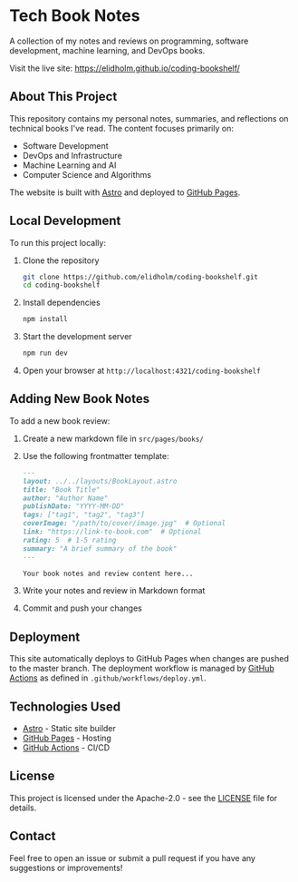 # Tech Book Notes

A collection of my notes and reviews on programming, software development, machine learning, and DevOps books.

Visit the live site: <https://elidholm.github.io/coding-bookshelf/>

## About This Project

This repository contains my personal notes, summaries, and reflections on technical books I've read. The content focuses primarily on:

- Software Development
- DevOps and Infrastructure
- Machine Learning and AI
- Computer Science and Algorithms

The website is built with [Astro](https://astro.build) and deployed to [GitHub Pages](https://pages.github.com/).

## Local Development

To run this project locally:

1. Clone the repository
   ```bash
   git clone https://github.com/elidholm/coding-bookshelf.git
   cd coding-bookshelf
   ```

2. Install dependencies
   ```bash
   npm install
   ```

3. Start the development server
   ```bash
   npm run dev
   ```

4. Open your browser at `http://localhost:4321/coding-bookshelf`

## Adding New Book Notes

To add a new book review:

1. Create a new markdown file in `src/pages/books/`
2. Use the following frontmatter template:
   ```markdown
   ---
   layout: ../../layouts/BookLayout.astro
   title: "Book Title"
   author: "Author Name"
   publishDate: "YYYY-MM-DD"
   tags: ["tag1", "tag2", "tag3"]
   coverImage: "/path/to/cover/image.jpg"  # Optional
   link: "https://link-to-book.com"  # Optional
   rating: 5  # 1-5 rating
   summary: "A brief summary of the book"
   ---

   Your book notes and review content here...
   ```

3. Write your notes and review in Markdown format
4. Commit and push your changes

## Deployment

This site automatically deploys to GitHub Pages when changes are pushed to the master branch. The deployment workflow is managed by [GitHub Actions](https://github.com/features/actions) as defined in `.github/workflows/deploy.yml`.

## Technologies Used

- [Astro](https://astro.build) - Static site builder
- [GitHub Pages](https://pages.github.com/) - Hosting
- [GitHub Actions](https://github.com/features/actions) - CI/CD

## License

This project is licensed under the Apache-2.0 - see the [LICENSE](LICENSE) file for details.

## Contact

Feel free to open an issue or submit a pull request if you have any suggestions or improvements!
